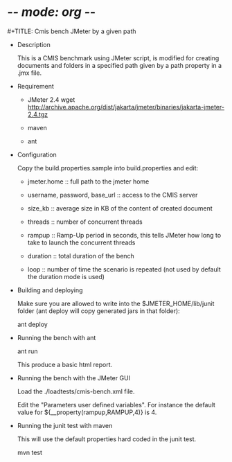 #    -*- mode: org -*-
#+TITLE: Cmis bench JMeter by a given path

* Description

  This is a CMIS benchmark using JMeter script, is modified for creating documents and folders in a specified path given by  a path property in a .jmx file.

* Requirement

  - JMeter 2.4
    wget http://archive.apache.org/dist/jakarta/jmeter/binaries/jakarta-jmeter-2.4.tgz

  - maven

  - ant

* Configuration
  
  Copy the build.properties.sample into build.properties and edit:

  - jmeter.home :: full path to the jmeter home

  - username, password, base_url :: access to the CMIS server

  - size_kb :: average size in KB of the content of created document

  - threads :: number of concurrent threads

  - rampup :: Ramp-Up period in seconds, this tells JMeter how long
	      to take to launch the concurrent threads

  - duration :: total duration of the bench

  - loop :: number of time the scenario is repeated (not used by
	    default the duration mode is used)

* Building and deploying

  Make sure you are allowed to write into the $JMETER_HOME/lib/junit folder (ant deploy will copy generated jars in that folder):

  ant deploy
  
* Running the bench with ant

  ant run

  This produce a basic html report.

* Running the bench with the JMeter GUI
  
  Load the ./loadtests/cmis-bench.xml file.

  Edit the "Parameters user defined variables". For instance the
  default value for ${__property(rampup,RAMPUP,4)} is 4.

* Running the junit test with maven

  This will use the default properties hard coded in the junit test.

  mvn test
   
